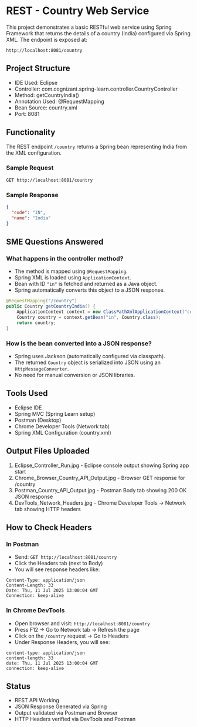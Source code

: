 # REST - Country Web Service

This project demonstrates a basic RESTful web service using Spring Framework that returns the details of a country (India) configured via Spring XML. The endpoint is exposed at:

```
http://localhost:8081/country
```

## Project Structure

- IDE Used: Eclipse
- Controller: com.cognizant.spring-learn.controller.CountryController
- Method: getCountryIndia()
- Annotation Used: @RequestMapping
- Bean Source: country.xml
- Port: 8081

## Functionality

The REST endpoint `/country` returns a Spring bean representing India from the XML configuration.

### Sample Request

```
GET http://localhost:8081/country
```

### Sample Response

```json
{
  "code": "IN",
  "name": "India"
}
```

## SME Questions Answered

### What happens in the controller method?

- The method is mapped using `@RequestMapping`.
- Spring XML is loaded using `ApplicationContext`.
- Bean with ID `"in"` is fetched and returned as a Java object.
- Spring automatically converts this object to a JSON response.

```java
@RequestMapping("/country")
public Country getCountryIndia() {
    ApplicationContext context = new ClassPathXmlApplicationContext("country.xml");
    Country country = context.getBean("in", Country.class);
    return country;
}
```

### How is the bean converted into a JSON response?

- Spring uses Jackson (automatically configured via classpath).
- The returned `Country` object is serialized into JSON using an `HttpMessageConverter`.
- No need for manual conversion or JSON libraries.

## Tools Used

- Eclipse IDE
- Spring MVC (Spring Learn setup)
- Postman (Desktop)
- Chrome Developer Tools (Network tab)
- Spring XML Configuration (country.xml)

## Output Files Uploaded

1. Eclipse_Controller_Run.jpg - Eclipse console output showing Spring app start
2. Chrome_Browser_Country_API_Output.jpg - Browser GET response for /country
3. Postman_Country_API_Output.jpg - Postman Body tab showing 200 OK JSON response
4. DevTools_Network_Headers.jpg - Chrome Developer Tools -> Network tab showing HTTP headers

## How to Check Headers

### In Postman

- Send: `GET http://localhost:8081/country`
- Click the Headers tab (next to Body)
- You will see response headers like:

```
Content-Type: application/json
Content-Length: 33
Date: Thu, 11 Jul 2025 13:00:04 GMT
Connection: keep-alive
```

### In Chrome DevTools

- Open browser and visit: `http://localhost:8081/country`
- Press F12 → Go to Network tab → Refresh the page
- Click on the `/country` request → Go to Headers
- Under Response Headers, you will see:

```
content-type: application/json
content-length: 33
date: Thu, 11 Jul 2025 13:00:04 GMT
connection: keep-alive
```

## Status

- REST API Working
- JSON Response Generated via Spring
- Output validated via Postman and Browser
- HTTP Headers verified via DevTools and Postman
